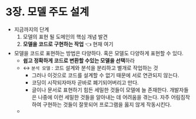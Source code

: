 # 3장. 모델 주도 설계
- 지금까지의 단계
	1. 모델의 표현 될 도메인의 핵심 개념 발견
	2. **모델을 코드로 구현하는 작업** 👈 현재 여기
- 모델을 코드로 표현하는 방법은 다양하다. 혹은 모델도 다양하게 표현할 수 있다.
	- **쉽고 정확하게 코드로 변환할 수있는 모델을 선택**하라
	- ↔️ `분석 모델` : 코드 설계와 분석을 분리하고 별개로 작업하는 것
		- 그러나 이것으로 코드를 설계할 수 없기 때문에 서로 연관되지 않는다.
		- 코딩이 시작되자마자 곧바로 폐기되어버리고 만다.
		- 글이나 문서로 표현하기 힘든 세밀한 것들이 모델에 늘 존재한다. 개발자들은 나중에 이런 세밀한 것들을 알아내는 데 어려움을 겪는다. 자주 어림짐작하여 구현하는 것들이 잘못되어 프로그램을 옳지 않게 작동시킨다.
	- 